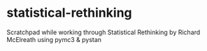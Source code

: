 # statistical-rethinking
Scratchpad while working through Statistical Rethinking by Richard McElreath using pymc3 &amp; pystan
